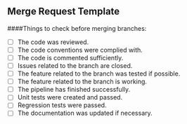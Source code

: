## Merge Request Template

####Things to check before merging branches:

- [ ] The code was reviewed.
- [ ] The code conventions were complied with.
- [ ] The code is commented sufficiently.
- [ ] Issues related to the branch are closed.
- [ ] The feature related to the branch was tested if possible.
- [ ] The feature related to the branch is working.
- [ ] The pipeline has finished successfully.
- [ ] Unit tests were created and passed.
- [ ] Regression tests were passed.
- [ ] The documentation was updated if necessary.
